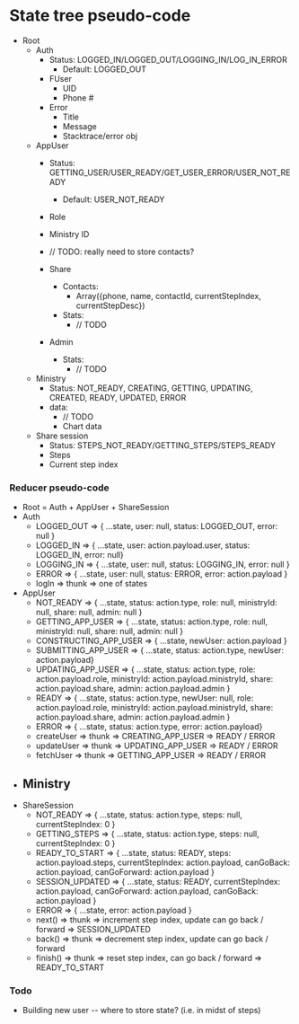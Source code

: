 # State tree pseudo-code
- Root
  - Auth
    - Status: LOGGED_IN/LOGGED_OUT/LOGGING_IN/LOG_IN_ERROR
        - Default: LOGGED_OUT
    - FUser
        - UID
        - Phone #
    - Error
        - Title
        - Message
        - Stacktrace/error obj
  - AppUser
    - Status: GETTING_USER/USER_READY/GET_USER_ERROR/USER_NOT_READY
        - Default: USER_NOT_READY
    - Role
    - Ministry ID

    - // TODO: really need to store contacts?
    - Share
        - Contacts:
            - Array({phone, name, contactId, currentStepIndex, currentStepDesc})
        - Stats:
            - // TODO
    - Admin
        - Stats:
            - // TODO
  - Ministry
    - Status: NOT_READY, CREATING, GETTING, UPDATING, CREATED, READY, UPDATED, ERROR
    - data:
        - // TODO
        - Chart data
  - Share session
    - Status: STEPS_NOT_READY/GETTING_STEPS/STEPS_READY
    - Steps
    - Current step index

### Reducer pseudo-code
- Root = Auth + AppUser + ShareSession
- Auth
    - LOGGED_OUT => { ...state, user: null, status: LOGGED_OUT, error: null }
    - LOGGED_IN => { ...state, user: action.payload.user, status: LOGGED_IN, error: null}
    - LOGGING_IN => { ...state, user: null, status: LOGGING_IN, error: null }
    - ERROR => { ...state, user: null, status: ERROR, error: action.payload }
    - logIn => thunk => one of states
- AppUser
    - NOT_READY => { ...state, status: action.type, role: null, ministryId: null, share: null, admin: null }
    - GETTING_APP_USER => { ...state, status: action.type, role: null, ministryId: null, share: null, admin: null }
    - CONSTRUCTING_APP_USER => { ...state, newUser: action.payload }
    - SUBMITTING_APP_USER => { ...state, status: action.type, newUser: action.payload}
    - UPDATING_APP_USER => { ...state, status: action.type, role: action.payload.role, ministryId: action.payload.ministryId, share: action.payload.share, admin: action.payload.admin }
    - READY => { ...state, status: action.type, newUser: null, role: action.payload.role, ministryId: action.payload.ministryId, share: action.payload.share, admin: action.payload.admin }
    - ERROR => { ...state, status: action.type, error: action.payload}
    - createUser => thunk => CREATING_APP_USER => READY / ERROR
    - updateUser => thunk => UPDATING_APP_USER => READY / ERROR
    - fetchUser => thunk => GETTING_APP_USER => READY / ERROR
- Ministry
    -
- ShareSession
    - NOT_READY => { ...state, status: action.type, steps: null, currentStepIndex: 0 }
    - GETTING_STEPS => { ...state, status: action.type, steps: null, currentStepIndex: 0 }
    - READY_TO_START => { ...state, status: READY, steps: action.payload.steps, currentStepIndex: action.payload, canGoBack: action.payload, canGoForward: action.payload }
    - SESSION_UPDATED => { ...state, status: READY, currentStepIndex: action.payload, canGoForward: action.payload, canGoBack: action.payload }
    - ERROR => { ...state, error: action.payload }
    - next() => thunk => increment step index, update can go back / forward => SESSION_UPDATED
    - back() => thunk => decrement step index, update can go back / forward
    - finish() => thunk => reset step index, can go back / forward => READY_TO_START

### Todo
- Building new user -- where to store state? (i.e. in midst of steps)